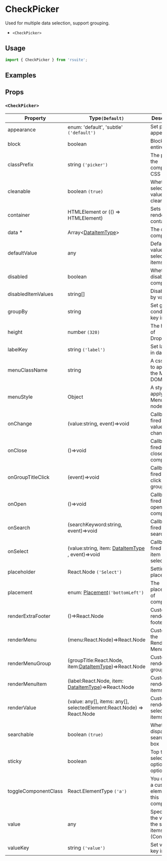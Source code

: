 # CheckPicker

Used for multiple data selection, support grouping.

* `<CheckPicker>`

## Usage

```js
import { CheckPicker } from 'rsuite';
```

## Examples

<!--{demo}-->

## Props

### `<CheckPicker>`

| Property             | Type`(Default)`                                                        | Description                                             |
| -------------------- | ---------------------------------------------------------------------- | ------------------------------------------------------- |
| appearance           | enum: 'default', 'subtle' `('default')`                                | Set picker appearence                                   |
| block                | boolean                                                                | Blocking an entire row                                  |
| classPrefix          | string `('picker')`                                                    | The prefix of the component CSS class                   |
| cleanable            | boolean `(true)`                                                       | Whether the selected value can be cleared               |
| container            | HTMLElement or (() => HTMLElement)                                     | Sets the rendering container                            |
| data \*              | Array&lt;[DataItemType](#types)&gt;                                    | The data of component                                   |
| defaultValue         | any                                                                    | Default values of the selected items                    |
| disabled             | boolean                                                                | Whether disabled componet                               |
| disabledItemValues   | string[]                                                               | Disable item by value                                   |
| groupBy              | string                                                                 | Set group condition key in data                         |
| height               | number `(320)`                                                         | The height of Dropdown                                  |
| labelKey             | string `('label')`                                                     | Set label key in data                                   |
| menuClassName        | string                                                                 | A css class to apply to the Menu DOM node.              |
| menuStyle            | Object                                                                 | A style to apply to the Menu DOM node.                  |
| onChange             | (value:string, event)=>void                                            | Callback fired when value change                        |
| onClose              | ()=>void                                                               | Callback fired when close component                     |
| onGroupTitleClick    | (event)=>void                                                          | Callback fired when click the group title               |
| onOpen               | ()=>void                                                               | Callback fired when open component                      |
| onSearch             | (searchKeyword:string, event)=>void                                    | Callback fired when search                              |
| onSelect             | (value:string, item: [DataItemType](#types) , event)=>void             | Callback fired when item is selected                    |
| placeholder          | React.Node `('Select')`                                                | Setting placeholders                                    |
| placement            | enum: [Placement](#types)`('bottomLeft')`                              | The placement of component                              |
| renderExtraFooter    | ()=>React.Node                                                         | Custom render extra footer                              |
| renderMenu           | (menu:React.Node)=>React.Node                                          | Customizing the Rendering Menu list                     |
| renderMenuGroup      | (groupTitle:React.Node, item:[DataItemType](#types))=>React.Node       | Custom render menu group                                |
| renderMenuItem       | (label:React.Node, item: [DataItemType](#types))=>React.Node           | Custom render menu items                                |
| renderValue          | (value: any[], items: any[], selectedElement:React.Node) => React.Node | Custom render selected items                            |
| searchable           | boolean `(true)`                                                       | Whether dispaly search input box                        |
| sticky               | boolean                                                                | Top the selected option in the options                  |
| toggleComponentClass | React.ElementType `('a')`                                              | You can use a custom element for this component         |
| value                | any                                                                    | Specifies the values of the selected items (Controlled) |
| valueKey             | string `('value')`                                                     | Set value key in data                                   |
